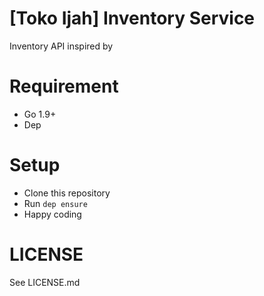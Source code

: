 # [Toko Ijah] Inventory Service
Inventory API inspired by 

# Requirement
- Go 1.9+
- Dep

# Setup
- Clone this repository
- Run `dep ensure`
- Happy coding

# LICENSE

See LICENSE.md